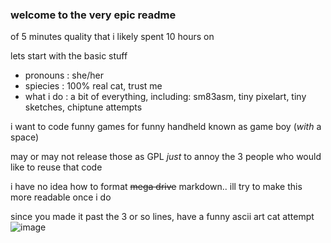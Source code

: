 ### welcome to the very epic readme
of 5 minutes quality that i likely spent 10 hours on

lets start with the basic stuff
- pronouns     : she/her
- spiecies     : 100% real cat, trust me
- what i do    : a bit of everything, including: sm83asm, tiny pixelart, tiny sketches, chiptune attempts

i want to code funny games for funny handheld known as game boy (*with* a space)

may or may not release those as GPL *just* to annoy the 3 people who would like to reuse that code

i have no idea how to format ~~mega drive~~ markdown.. ill try to make this more readable once i do
<!--
**zlago/zlago** is a ✨ _special_ ✨ repository because its `README.md` (this file) appears on your GitHub profile.

Here are some ideas to get you started:

- 🔭 I’m currently working on ...
- 🌱 I’m currently learning ...
- 👯 I’m looking to collaborate on ...
- 🤔 I’m looking for help with ...
- 💬 Ask me about ...
- 📫 How to reach me: ...
- 😄 Pronouns: ...
- ⚡ Fun fact: ...
-->

since you made it past the 3 or so lines, have a funny ascii art cat attempt
![image](https://user-images.githubusercontent.com/104219492/198306011-3e56fb63-a50c-4592-b147-64962f64d91b.png)
